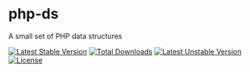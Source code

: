 # php-ds

A small set of PHP data structures

[![Latest Stable Version](http://poser.pugx.org/ericfortmeyer/php-ds/v)](https://packagist.org/packages/ericfortmeyer/php-ds) [![Total Downloads](http://poser.pugx.org/ericfortmeyer/php-ds/downloads)](https://packagist.org/packages/ericfortmeyer/php-ds) [![Latest Unstable Version](http://poser.pugx.org/ericfortmeyer/php-ds/v/unstable)](https://packagist.org/packages/ericfortmeyer/php-ds) [![License](http://poser.pugx.org/ericfortmeyer/php-ds/license)](https://packagist.org/packages/ericfortmeyer/php-ds)

